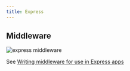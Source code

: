 ```yaml
---
title: Express 
---
```


## Middleware

![express middleware](/images/express-middleware.jpeg)

See [Writing middleware for use in Express apps](https://expressjs.com/en/guide/writing-middleware.html)